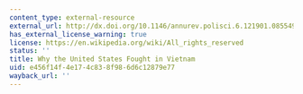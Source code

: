 ```yaml
---
content_type: external-resource
external_url: http://dx.doi.org/10.1146/annurev.polisci.6.121901.085549
has_external_license_warning: true
license: https://en.wikipedia.org/wiki/All_rights_reserved
status: ''
title: Why the United States Fought in Vietnam
uid: e456f14f-4e17-4c83-8f98-6d6c12879e77
wayback_url: ''
---
```

